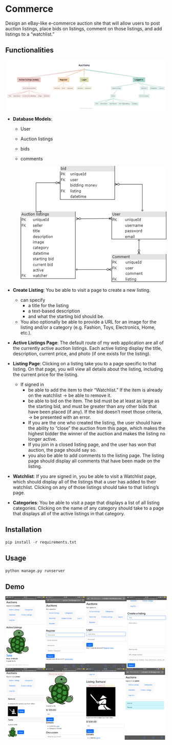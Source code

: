 # **Commerce**

Design an eBay-like e-commerce auction site that will allow users to post auction listings, place bids on listings, comment on those listings, and add listings to a “watchlist.”

## Functionalities

![Auctions.png](./assets/functionalities.png)

- **Database Models**:
    - User
    - Auction listings
    - bids
    - comments
        
        ![playground_db.drawio.png](./assets/playground_db.drawio.png)
        
- **Create Listing**: You be able to visit a page to create a new listing.
    - can specify
        - a title for the listing
        - a text-based description
        - and what the starting bid should be.
    - You also optionally be able to provide a URL for an image for the listing and/or a category (e.g. Fashion, Toys, Electronics, Home, etc.).
- **Active Listings Page**: The default route of my web application are all of the currently active auction listings. Each active listing display the title, description, current price, and photo (if one exists for the listing).
- **Listing Page**: Clicking on a listing take you to a page specific to that listing. On that page, you will view all details about the listing, including the current price for the listing.
    - If  signed in
        - be able to add the item to their “Watchlist.” If the item is already on the watchlist → be able to remove it.
        - be able to bid on the item. The bid must be at least as large as the starting bid, and must be greater than any other bids that have been placed (if any). If the bid doesn’t meet those criteria, → be presented with an error.
        - If you are the one who created the listing, the user should have the ability to “close” the auction from this page, which makes the highest bidder the winner of the auction and makes the listing no longer active.
        - If you join in a closed listing page, and the user has won that auction, the page should say so.
        - you also be able to add comments to the listing page. The listing page should display all comments that have been made on the listing.
- **Watchlist**: If you are signed in, you be able to visit a Watchlist page, which should display all of the listings that a user has added to their watchlist. Clicking on any of those listings should take to that listing’s page.
- **Categories**: You be able to visit a page that displays a list of all listing categories. Clicking on the name of any category should take to a page that displays all of the active listings in that category.

## Installation

```python
pip install -r requirements.txt 
```

## Usage

```python
python manage.py runserver
```

## Demo

![Untitled](./assets/auctions-demo.png)